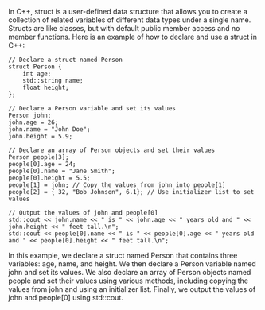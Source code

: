 In C++, struct is a user-defined data structure that allows you to create a collection of related variables of different data types under a single name. Structs are like classes, but with default public member access and no member functions. Here is an example of how to declare and use a struct in C++:

```
// Declare a struct named Person
struct Person {
    int age;
    std::string name;
    float height;
};

// Declare a Person variable and set its values
Person john;
john.age = 26;
john.name = "John Doe";
john.height = 5.9;

// Declare an array of Person objects and set their values
Person people[3];
people[0].age = 24;
people[0].name = "Jane Smith";
people[0].height = 5.5;
people[1] = john; // Copy the values from john into people[1]
people[2] = { 32, "Bob Johnson", 6.1}; // Use initializer list to set values

// Output the values of john and people[0]
std::cout << john.name << " is " << john.age << " years old and " << john.height << " feet tall.\n";
std::cout << people[0].name << " is " << people[0].age << " years old and " << people[0].height << " feet tall.\n";
```

In this example, we declare a struct named Person that contains three variables: age, name, and height. We then declare a Person variable named john and set its values. We also declare an array of Person objects named people and set their values using various methods, including copying the values from john and using an initializer list. Finally, we output the values of john and people[0] using std::cout.
